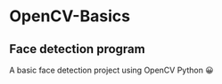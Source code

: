 # OpenCV-Basics
Face detection program
---------------
A basic face detection project using OpenCV Python 😀
